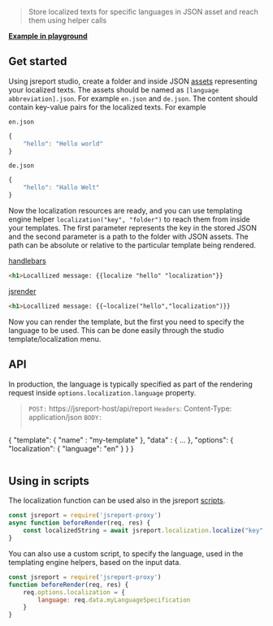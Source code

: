 
> Store localized texts for specific languages in JSON asset and reach them using helper calls

**[Example in playground](https://playground.jsreport.net/w/admin/1cC6FCIe)**

## Get started
Using jsreport studio, create a folder and inside JSON [assets](/learn/assets) representing your localized texts. The assets should be named as `[language abbreviation].json`. For example `en.json` and `de.json`. The content should contain key-value pairs for the localized texts. For example

`en.json`
```js
{
    "hello": "Hello world"
}
```

`de.json`
```js
{
    "hello": "Hallo Welt"
}
```

Now the localization resources are ready, and you can use templating engine helper `localization("key", "folder")` to reach them from inside your templates.
The first parameter represents the key in the stored JSON and the second parameter is a path to the folder with JSON assets. The path can be absolute or relative to the particular template being rendered.

[handlebars](/learn/handlebars)
```html
<h1>Locallized message: {{localize "hello" "localization"}}
```

[jsrender](/learn/jsrender)
```html
<h1>Locallized message: {{~localize("hello","localization")}}
```

Now you can render the template, but the first you need to specify the language to be used. This can be done easily through the studio template/localization menu.

## API
In production, the language is typically specified as part of the rendering request inside `options.localization.language` property.

> `POST:` https://jsreport-host/api/report
> `Headers`: Content-Type: application/json
> `BODY:`
>```js
   {
      "template": { "name" : "my-template" },
      "data" : { ... },
      "options": { "localization": { "language": "en" } }
   }
>```


## Using in scripts
The localization function can be used also in the jsreport [scripts](/learn/scripts).

```js
const jsreport = require('jsreport-proxy')
async function beforeRender(req, res) {
    const localizedString = await jsreport.localization.localize("key", "folder")
}
```

You can also use a custom script, to specify the language, used in the templating engine helpers, based on the input data.

```js
const jsreport = require('jsreport-proxy')
function beforeRender(req, res) {
    req.options.localization = {
        language: req.data.myLanguageSpecification
    }
}
```
